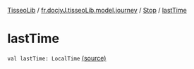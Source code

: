 [TisseoLib](../../index.md) / [fr.docjyJ.tisseoLib.model.journey](../index.md) / [Stop](index.md) / [lastTime](./last-time.md)

# lastTime

`val lastTime: LocalTime` [(source)](https://github.com/docjyj/tisseoLib/tree/master/src/main/kotlin/fr/docjyJ/tisseoLib/model/journey/Stop.kt#L17)